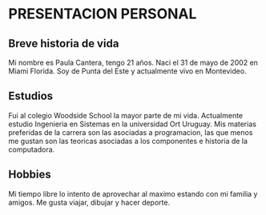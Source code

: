 # PRESENTACION PERSONAL

## Breve historia de vida
 Mi nombre es Paula Cantera, tengo 21 años. Naci el 31 de mayo de 2002 en Miami Florida. 
Soy de Punta del Este y actualmente vivo en Montevideo.

## Estudios
Fui al colegio Woodside School la mayor parte de mi vida. Actualmente estudio Ingenieria en Sistemas en la universidad Ort Uruguay. Mis materias preferidas de la carrera son las asociadas a programacion, las que menos me gustan son las teoricas asociadas a los componentes e historia de la computadora.

## Hobbies
Mi tiempo libre lo intento de aprovechar al maximo estando con mi familia y amigos. Me gusta viajar, dibujar y hacer deporte.
